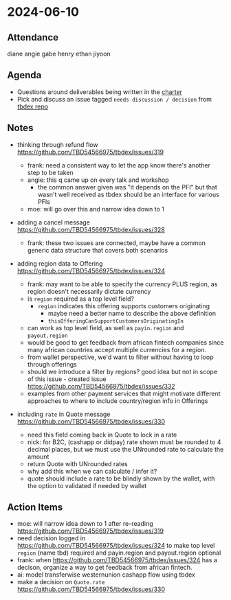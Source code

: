 # 2024-06-10

## Attendance
diane angie gabe henry ethan jiyoon

## Agenda

- Questions around deliverables being written in the [charter](https://github.com/TBD54566975/technical-steering-committee/pull/13)
- Pick and discuss an issue tagged `needs discussion / decision` from [tbdex repo](https://github.com/TBD54566975/tbdex/issues)

## Notes

- thinking through refund flow https://github.com/TBD54566975/tbdex/issues/319
  - frank: need a consistent way to let the app know there's another step to be taken
  - angie: this q came up on every talk and workshop
    - the common answer given was "it depends on the PFI" but that wasn't well received as tbdex should be an interface for various PFIs
  - moe: will go over this and narrow idea down to 1

- adding a cancel message https://github.com/TBD54566975/tbdex/issues/328 
  - frank: these two issues are connected, maybe have a common generic data structure that covers both scenarios

- adding region data to Offering https://github.com/TBD54566975/tbdex/issues/324
  - frank: may want to be able to specify the currency PLUS region, as region doesn't necessarily dictate currency
  - is `region` required as a top level field?
    - `region` indicates this offering supports customers originating 
      - maybe need a better name to describe the above definition
      - `thisOfferingCanSupportCustomersOriginatingIn`
  - can work as top level field, as well as `payin.region` and `payout.region`
  - would be good to get feedback from african fintech companies since many african countries accept multiple currencies for a region.
  - from wallet perspective, we'd want to filter without having to loop through offerings
  - should we introduce a filter by regions? good idea but not in scope of this issue - created issue https://github.com/TBD54566975/tbdex/issues/332
  - examples from other payment services that might motivate different approaches to where to include country/region info in Offerings

- including `rate` in Quote message https://github.com/TBD54566975/tbdex/issues/330 
  - need this field coming back in Quote to lock in a rate
  - nick: for B2C, (cashapp or didpay) rate shown must be rounded to 4 decimal places, but we must use the UNrounded rate to calculate the amount
  - return Quote with UNrounded rates
  - why add this when we can calculate / infer it?
  - quote should include a rate to be blindly shown by the wallet, with the option to validated if needed by wallet

## Action Items
- moe: will narrow idea down to 1 after re-reading https://github.com/TBD54566975/tbdex/issues/319
- need decision logged in https://github.com/TBD54566975/tbdex/issues/324 to make top level `region` (name tbd) required and payin.region and payout.region optional
- frank: when https://github.com/TBD54566975/tbdex/issues/324 has a decison, organize a way to get feedback from african fintech.
- ai: model transferwise westernunion cashapp flow using tbdex
- make a decision on `Quote.rate` https://github.com/TBD54566975/tbdex/issues/330 
